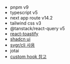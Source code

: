 - pnpm v9
- typescript v5
- next app route v14.2
- tailwind css v3
- @tanstack/react-query v5
- [react-toastify](https://github.com/fkhadra/react-toastify)
- [shadcn ui](https://ui.shadcn.com/docs/components/accordion)
- [svgr/cli 사용](https://react-svgr.com/docs/cli/)
- jotai
- [custom hook 참고](https://github.com/sergeyleschev/react-custom-hooks?tab=readme-ov-file#13-usegeolocation)
